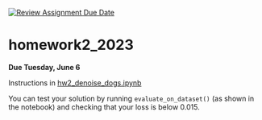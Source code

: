 [![Review Assignment Due Date](https://classroom.github.com/assets/deadline-readme-button-24ddc0f5d75046c5622901739e7c5dd533143b0c8e959d652212380cedb1ea36.svg)](https://classroom.github.com/a/FJt9u_gg)
# homework2_2023

**Due Tuesday, June 6**

Instructions in [hw2_denoise_dogs.ipynb](hw2_denoise_dogs.ipynb)

You can test your solution by running `evaluate_on_dataset()` (as shown in the notebook) and checking that your loss is below 0.015.
